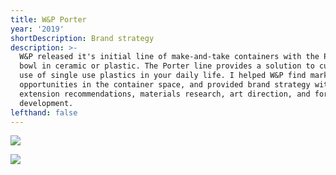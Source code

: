 ```yaml
---
title: W&P Porter
year: '2019'
shortDescription: Brand strategy
description: >-
  W&P released it's initial line of make-and-take containers with the Porter
  bowl in ceramic or plastic. The Porter line provides a solution to curb the
  use of single use plastics in your daily life. I helped W&P find market
  opportunities in the container space, and provided brand strategy with line
  extension recommendations, materials research, art direction, and form
  development.
lefthand: false
---
```

![](/assets/2.png)

![](/assets/lucas-ludwig-dh2ztme9kni-unsplash.jpg)
